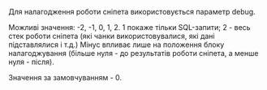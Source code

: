Для налагодження роботи сніпета використовується параметр debug.

Можливі значення: -2, -1, 0, 1, 2. 1 покаже тільки SQL-запити; 2 - весь стек роботи сніпета (які чанки використовувалися, які дані підставлялися і т.д.) Мінус впливає лише на положення блоку налагоджування (більше нуля - до результатів роботи сніпета, а менше нуля - після).

Значення за замовчуванням - 0.
